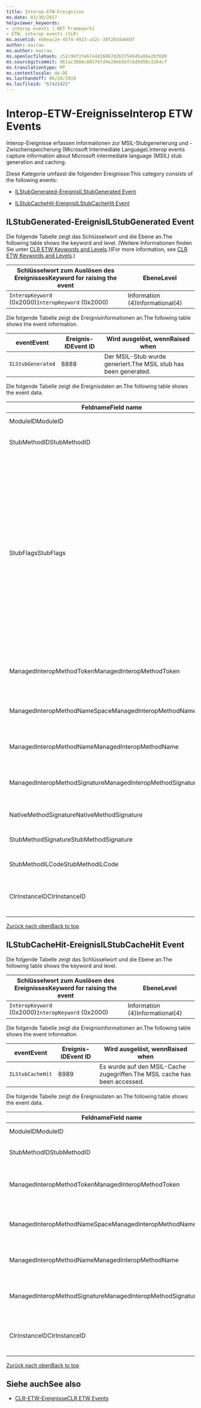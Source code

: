 ```yaml
---
title: Interop-ETW-Ereignisse
ms.date: 03/30/2017
helpviewer_keywords:
- interop events [.NET Framework]
- ETW, interop events (CLR)
ms.assetid: eb6eac2e-45f4-4923-a32c-38f203da66df
author: mairaw
ms.author: mairaw
ms.openlocfilehash: c52c9bf37e67e4d26867d2b3754945e86e2bf609
ms.sourcegitcommit: 9b1ac36b6c80176fd4e20eb5bfcbd9d56c3264cf
ms.translationtype: MT
ms.contentlocale: de-DE
ms.lasthandoff: 06/28/2019
ms.locfileid: "67422422"
---
```

# <a name="interop-etw-events"></a><span data-ttu-id="06a4a-102">Interop-ETW-Ereignisse</span><span class="sxs-lookup"><span data-stu-id="06a4a-102">Interop ETW Events</span></span>
<a name="top"></a> <span data-ttu-id="06a4a-103">Interop-Ereignisse erfassen Informationen zur MSIL-Stubgenerierung und -Zwischenspeicherung (Microsoft Intermediate Language).</span><span class="sxs-lookup"><span data-stu-id="06a4a-103">Interop events capture information about Microsoft intermediate language (MSIL) stub generation and caching.</span></span>  
  
 <span data-ttu-id="06a4a-104">Diese Kategorie umfasst die folgenden Ereignisse:</span><span class="sxs-lookup"><span data-stu-id="06a4a-104">This category consists of the following events:</span></span>  
  
- [<span data-ttu-id="06a4a-105">ILStubGenerated-Ereignis</span><span class="sxs-lookup"><span data-stu-id="06a4a-105">ILStubGenerated Event</span></span>](#ilstubgenerated_event)  
  
- [<span data-ttu-id="06a4a-106">ILStubCacheHit-Ereignis</span><span class="sxs-lookup"><span data-stu-id="06a4a-106">ILStubCacheHit Event</span></span>](#ilstubcachehit_event)  
  
<a name="ilstubgenerated_event"></a>   
## <a name="ilstubgenerated-event"></a><span data-ttu-id="06a4a-107">ILStubGenerated-Ereignis</span><span class="sxs-lookup"><span data-stu-id="06a4a-107">ILStubGenerated Event</span></span>  
 <span data-ttu-id="06a4a-108">Die folgende Tabelle zeigt das Schlüsselwort und die Ebene an.</span><span class="sxs-lookup"><span data-stu-id="06a4a-108">The following table shows the keyword and level.</span></span> <span data-ttu-id="06a4a-109">(Weitere Informationen finden Sie unter [CLR ETW Keywords and Levels](../../../docs/framework/performance/clr-etw-keywords-and-levels.md).)</span><span class="sxs-lookup"><span data-stu-id="06a4a-109">(For more information, see [CLR ETW Keywords and Levels](../../../docs/framework/performance/clr-etw-keywords-and-levels.md).)</span></span>  
  
|<span data-ttu-id="06a4a-110">Schlüsselwort zum Auslösen des Ereignisses</span><span class="sxs-lookup"><span data-stu-id="06a4a-110">Keyword for raising the event</span></span>|<span data-ttu-id="06a4a-111">Ebene</span><span class="sxs-lookup"><span data-stu-id="06a4a-111">Level</span></span>|  
|-----------------------------------|-----------|  
|<span data-ttu-id="06a4a-112">`InteropKeyword` (0x2000)</span><span class="sxs-lookup"><span data-stu-id="06a4a-112">`InteropKeyword` (0x2000)</span></span>|<span data-ttu-id="06a4a-113">Information (4)</span><span class="sxs-lookup"><span data-stu-id="06a4a-113">Informational(4)</span></span>|  
  
 <span data-ttu-id="06a4a-114">Die folgende Tabelle zeigt die Ereignisinformationen an.</span><span class="sxs-lookup"><span data-stu-id="06a4a-114">The following table shows the event information.</span></span>  
  
|<span data-ttu-id="06a4a-115">event</span><span class="sxs-lookup"><span data-stu-id="06a4a-115">Event</span></span>|<span data-ttu-id="06a4a-116">Ereignis-ID</span><span class="sxs-lookup"><span data-stu-id="06a4a-116">Event ID</span></span>|<span data-ttu-id="06a4a-117">Wird ausgelöst, wenn</span><span class="sxs-lookup"><span data-stu-id="06a4a-117">Raised when</span></span>|  
|-----------|--------------|-----------------|  
|`ILStubGenerated`|<span data-ttu-id="06a4a-118">88</span><span class="sxs-lookup"><span data-stu-id="06a4a-118">88</span></span>|<span data-ttu-id="06a4a-119">Der MSIL-Stub wurde generiert.</span><span class="sxs-lookup"><span data-stu-id="06a4a-119">The MSIL stub has been generated.</span></span>|  
  
 <span data-ttu-id="06a4a-120">Die folgende Tabelle zeigt die Ereignisdaten an.</span><span class="sxs-lookup"><span data-stu-id="06a4a-120">The following table shows the event data.</span></span>  
  
|<span data-ttu-id="06a4a-121">Feldname</span><span class="sxs-lookup"><span data-stu-id="06a4a-121">Field name</span></span>|<span data-ttu-id="06a4a-122">Datentyp</span><span class="sxs-lookup"><span data-stu-id="06a4a-122">Data type</span></span>|<span data-ttu-id="06a4a-123">Beschreibung</span><span class="sxs-lookup"><span data-stu-id="06a4a-123">Description</span></span>|  
|----------------|---------------|-----------------|  
|<span data-ttu-id="06a4a-124">ModuleID</span><span class="sxs-lookup"><span data-stu-id="06a4a-124">ModuleID</span></span>|<span data-ttu-id="06a4a-125">win:UInt16</span><span class="sxs-lookup"><span data-stu-id="06a4a-125">win:UInt16</span></span>|<span data-ttu-id="06a4a-126">Der Modulbezeichner.</span><span class="sxs-lookup"><span data-stu-id="06a4a-126">The module identifier.</span></span>|  
|<span data-ttu-id="06a4a-127">StubMethodID</span><span class="sxs-lookup"><span data-stu-id="06a4a-127">StubMethodID</span></span>|<span data-ttu-id="06a4a-128">win:UInt64</span><span class="sxs-lookup"><span data-stu-id="06a4a-128">win:UInt64</span></span>|<span data-ttu-id="06a4a-129">Der Bezeichner für die Stubmethode.</span><span class="sxs-lookup"><span data-stu-id="06a4a-129">The stub method identifier.</span></span>|  
|<span data-ttu-id="06a4a-130">StubFlags</span><span class="sxs-lookup"><span data-stu-id="06a4a-130">StubFlags</span></span>|<span data-ttu-id="06a4a-131">win:UInt64</span><span class="sxs-lookup"><span data-stu-id="06a4a-131">win:UInt64</span></span>|<span data-ttu-id="06a4a-132">Die Flags für den Stub:</span><span class="sxs-lookup"><span data-stu-id="06a4a-132">The flags for the stub:</span></span><br /><br /> <span data-ttu-id="06a4a-133">0x1 – Reverse-Interop.</span><span class="sxs-lookup"><span data-stu-id="06a4a-133">0x1 - Reverse interop.</span></span><br /><br /> <span data-ttu-id="06a4a-134">0x2 – COM-Interop.</span><span class="sxs-lookup"><span data-stu-id="06a4a-134">0x2 - COM interop.</span></span><br /><br /> <span data-ttu-id="06a4a-135">0x4 – Von „NGen.exe“ generierter Stub.</span><span class="sxs-lookup"><span data-stu-id="06a4a-135">0x4 - Stub generated by NGen.exe.</span></span><br /><br /> <span data-ttu-id="06a4a-136">0x8 – Delegat.</span><span class="sxs-lookup"><span data-stu-id="06a4a-136">0x8 - Delegate.</span></span><br /><br /> <span data-ttu-id="06a4a-137">0 x 10 – Variables Argument.</span><span class="sxs-lookup"><span data-stu-id="06a4a-137">0x10 - Variable argument.</span></span><br /><br /> <span data-ttu-id="06a4a-138">0x20 – Nicht verwalteter Aufgerufener.</span><span class="sxs-lookup"><span data-stu-id="06a4a-138">0x20 - Unmanaged callee.</span></span>|  
|<span data-ttu-id="06a4a-139">ManagedInteropMethodToken</span><span class="sxs-lookup"><span data-stu-id="06a4a-139">ManagedInteropMethodToken</span></span>|<span data-ttu-id="06a4a-140">win:UInt32</span><span class="sxs-lookup"><span data-stu-id="06a4a-140">win:UInt32</span></span>|<span data-ttu-id="06a4a-141">Das Token für die verwaltete Interop-Methode.</span><span class="sxs-lookup"><span data-stu-id="06a4a-141">The token for the managed interop method.</span></span>|  
|<span data-ttu-id="06a4a-142">ManagedInteropMethodNameSpace</span><span class="sxs-lookup"><span data-stu-id="06a4a-142">ManagedInteropMethodNameSpace</span></span>|<span data-ttu-id="06a4a-143">win:UnicodeString</span><span class="sxs-lookup"><span data-stu-id="06a4a-143">win:UnicodeString</span></span>|<span data-ttu-id="06a4a-144">Der Namespace für die verwaltete Interop-Methode.</span><span class="sxs-lookup"><span data-stu-id="06a4a-144">The namespace of the managed interop method.</span></span>|  
|<span data-ttu-id="06a4a-145">ManagedInteropMethodName</span><span class="sxs-lookup"><span data-stu-id="06a4a-145">ManagedInteropMethodName</span></span>|<span data-ttu-id="06a4a-146">win:UnicodeString</span><span class="sxs-lookup"><span data-stu-id="06a4a-146">win:UnicodeString</span></span>|<span data-ttu-id="06a4a-147">Der Name der verwalteten Interop-Methode.</span><span class="sxs-lookup"><span data-stu-id="06a4a-147">The name of the managed interop method.</span></span>|  
|<span data-ttu-id="06a4a-148">ManagedInteropMethodSignature</span><span class="sxs-lookup"><span data-stu-id="06a4a-148">ManagedInteropMethodSignature</span></span>|<span data-ttu-id="06a4a-149">win:UnicodeString</span><span class="sxs-lookup"><span data-stu-id="06a4a-149">win:UnicodeString</span></span>|<span data-ttu-id="06a4a-150">Die Signatur der verwalteten Interop-Methode.</span><span class="sxs-lookup"><span data-stu-id="06a4a-150">The signature of the managed interop method.</span></span>|  
|<span data-ttu-id="06a4a-151">NativeMethodSignature</span><span class="sxs-lookup"><span data-stu-id="06a4a-151">NativeMethodSignature</span></span>|<span data-ttu-id="06a4a-152">win:UnicodeString</span><span class="sxs-lookup"><span data-stu-id="06a4a-152">win:UnicodeString</span></span>|<span data-ttu-id="06a4a-153">Die systemeigene Methodensignatur.</span><span class="sxs-lookup"><span data-stu-id="06a4a-153">The native method signature.</span></span>|  
|<span data-ttu-id="06a4a-154">StubMethodSignature</span><span class="sxs-lookup"><span data-stu-id="06a4a-154">StubMethodSignature</span></span>|<span data-ttu-id="06a4a-155">win:UnicodeString</span><span class="sxs-lookup"><span data-stu-id="06a4a-155">win:UnicodeString</span></span>|<span data-ttu-id="06a4a-156">Die Signatur der Stubmethode.</span><span class="sxs-lookup"><span data-stu-id="06a4a-156">The stub method signature.</span></span>|  
|<span data-ttu-id="06a4a-157">StubMethodILCode</span><span class="sxs-lookup"><span data-stu-id="06a4a-157">StubMethodILCode</span></span>|<span data-ttu-id="06a4a-158">win:UnicodeString</span><span class="sxs-lookup"><span data-stu-id="06a4a-158">win:UnicodeString</span></span>|<span data-ttu-id="06a4a-159">Der MSIL-Code für die Stubmethode.</span><span class="sxs-lookup"><span data-stu-id="06a4a-159">The MSIL code for the stub method.</span></span>|  
|<span data-ttu-id="06a4a-160">ClrInstanceID</span><span class="sxs-lookup"><span data-stu-id="06a4a-160">ClrInstanceID</span></span>|<span data-ttu-id="06a4a-161">win:UInt16</span><span class="sxs-lookup"><span data-stu-id="06a4a-161">win:UInt16</span></span>|<span data-ttu-id="06a4a-162">Eindeutige ID für die Instanz von CLR oder CoreCLR.</span><span class="sxs-lookup"><span data-stu-id="06a4a-162">Unique ID for the instance of CLR or CoreCLR.</span></span>|  
  
 [<span data-ttu-id="06a4a-163">Zurück nach oben</span><span class="sxs-lookup"><span data-stu-id="06a4a-163">Back to top</span></span>](#top)  
  
<a name="ilstubcachehit_event"></a>   
## <a name="ilstubcachehit-event"></a><span data-ttu-id="06a4a-164">ILStubCacheHit-Ereignis</span><span class="sxs-lookup"><span data-stu-id="06a4a-164">ILStubCacheHit Event</span></span>  
 <span data-ttu-id="06a4a-165">Die folgende Tabelle zeigt das Schlüsselwort und die Ebene an.</span><span class="sxs-lookup"><span data-stu-id="06a4a-165">The following table shows the keyword and level.</span></span>  
  
|<span data-ttu-id="06a4a-166">Schlüsselwort zum Auslösen des Ereignisses</span><span class="sxs-lookup"><span data-stu-id="06a4a-166">Keyword for raising the event</span></span>|<span data-ttu-id="06a4a-167">Ebene</span><span class="sxs-lookup"><span data-stu-id="06a4a-167">Level</span></span>|  
|-----------------------------------|-----------|  
|<span data-ttu-id="06a4a-168">`InteropKeyword` (0x2000)</span><span class="sxs-lookup"><span data-stu-id="06a4a-168">`InteropKeyword` (0x2000)</span></span>|<span data-ttu-id="06a4a-169">Information (4)</span><span class="sxs-lookup"><span data-stu-id="06a4a-169">Informational(4)</span></span>|  
  
 <span data-ttu-id="06a4a-170">Die folgende Tabelle zeigt die Ereignisinformationen an.</span><span class="sxs-lookup"><span data-stu-id="06a4a-170">The following table shows the event information.</span></span>  
  
|<span data-ttu-id="06a4a-171">event</span><span class="sxs-lookup"><span data-stu-id="06a4a-171">Event</span></span>|<span data-ttu-id="06a4a-172">Ereignis-ID</span><span class="sxs-lookup"><span data-stu-id="06a4a-172">Event ID</span></span>|<span data-ttu-id="06a4a-173">Wird ausgelöst, wenn</span><span class="sxs-lookup"><span data-stu-id="06a4a-173">Raised when</span></span>|  
|-----------|--------------|-----------------|  
|`ILStubCacheHit`|<span data-ttu-id="06a4a-174">89</span><span class="sxs-lookup"><span data-stu-id="06a4a-174">89</span></span>|<span data-ttu-id="06a4a-175">Es wurde auf den MSIL-Cache zugegriffen.</span><span class="sxs-lookup"><span data-stu-id="06a4a-175">The MSIL cache has been accessed.</span></span>|  
  
 <span data-ttu-id="06a4a-176">Die folgende Tabelle zeigt die Ereignisdaten an.</span><span class="sxs-lookup"><span data-stu-id="06a4a-176">The following table shows the event data.</span></span>  
  
|<span data-ttu-id="06a4a-177">Feldname</span><span class="sxs-lookup"><span data-stu-id="06a4a-177">Field name</span></span>|<span data-ttu-id="06a4a-178">Datentyp</span><span class="sxs-lookup"><span data-stu-id="06a4a-178">Data type</span></span>|<span data-ttu-id="06a4a-179">Beschreibung</span><span class="sxs-lookup"><span data-stu-id="06a4a-179">Description</span></span>|  
|----------------|---------------|-----------------|  
|<span data-ttu-id="06a4a-180">ModuleID</span><span class="sxs-lookup"><span data-stu-id="06a4a-180">ModuleID</span></span>|<span data-ttu-id="06a4a-181">win:UInt16</span><span class="sxs-lookup"><span data-stu-id="06a4a-181">win:UInt16</span></span>|<span data-ttu-id="06a4a-182">Der Modulbezeichner.</span><span class="sxs-lookup"><span data-stu-id="06a4a-182">The module identifier.</span></span>|  
|<span data-ttu-id="06a4a-183">StubMethodID</span><span class="sxs-lookup"><span data-stu-id="06a4a-183">StubMethodID</span></span>|<span data-ttu-id="06a4a-184">win:UInt64</span><span class="sxs-lookup"><span data-stu-id="06a4a-184">win:UInt64</span></span>|<span data-ttu-id="06a4a-185">Der Bezeichner für die Stubmethode.</span><span class="sxs-lookup"><span data-stu-id="06a4a-185">The stub method identifier.</span></span>|  
|<span data-ttu-id="06a4a-186">ManagedInteropMethodToken</span><span class="sxs-lookup"><span data-stu-id="06a4a-186">ManagedInteropMethodToken</span></span>|<span data-ttu-id="06a4a-187">win:UInt32</span><span class="sxs-lookup"><span data-stu-id="06a4a-187">win:UInt32</span></span>|<span data-ttu-id="06a4a-188">Das Token für die verwaltete Interop-Methode.</span><span class="sxs-lookup"><span data-stu-id="06a4a-188">The token for the managed interop method.</span></span>|  
|<span data-ttu-id="06a4a-189">ManagedInteropMethodNameSpace</span><span class="sxs-lookup"><span data-stu-id="06a4a-189">ManagedInteropMethodNameSpace</span></span>|<span data-ttu-id="06a4a-190">win:UnicodeString</span><span class="sxs-lookup"><span data-stu-id="06a4a-190">win:UnicodeString</span></span>|<span data-ttu-id="06a4a-191">Der Namespace für die verwaltete Interop-Methode.</span><span class="sxs-lookup"><span data-stu-id="06a4a-191">The namespace of the managed interop method.</span></span>|  
|<span data-ttu-id="06a4a-192">ManagedInteropMethodName</span><span class="sxs-lookup"><span data-stu-id="06a4a-192">ManagedInteropMethodName</span></span>|<span data-ttu-id="06a4a-193">win:UnicodeString</span><span class="sxs-lookup"><span data-stu-id="06a4a-193">win:UnicodeString</span></span>|<span data-ttu-id="06a4a-194">Der Name der verwalteten Interop-Methode.</span><span class="sxs-lookup"><span data-stu-id="06a4a-194">The name of the managed interop method.</span></span>|  
|<span data-ttu-id="06a4a-195">ManagedInteropMethodSignature</span><span class="sxs-lookup"><span data-stu-id="06a4a-195">ManagedInteropMethodSignature</span></span>|<span data-ttu-id="06a4a-196">win:UnicodeString</span><span class="sxs-lookup"><span data-stu-id="06a4a-196">win:UnicodeString</span></span>|<span data-ttu-id="06a4a-197">Die Signatur der verwalteten Interop-Methode.</span><span class="sxs-lookup"><span data-stu-id="06a4a-197">The signature of the managed interop method.</span></span>|  
|<span data-ttu-id="06a4a-198">ClrInstanceID</span><span class="sxs-lookup"><span data-stu-id="06a4a-198">ClrInstanceID</span></span>|<span data-ttu-id="06a4a-199">win:UInt16</span><span class="sxs-lookup"><span data-stu-id="06a4a-199">win:UInt16</span></span>|<span data-ttu-id="06a4a-200">Eindeutige ID für die Instanz von CLR oder CoreCLR.</span><span class="sxs-lookup"><span data-stu-id="06a4a-200">Unique ID for the instance of CLR or CoreCLR.</span></span>|  
  
 [<span data-ttu-id="06a4a-201">Zurück nach oben</span><span class="sxs-lookup"><span data-stu-id="06a4a-201">Back to top</span></span>](#top)  
  
## <a name="see-also"></a><span data-ttu-id="06a4a-202">Siehe auch</span><span class="sxs-lookup"><span data-stu-id="06a4a-202">See also</span></span>

- [<span data-ttu-id="06a4a-203">CLR-ETW-Ereignisse</span><span class="sxs-lookup"><span data-stu-id="06a4a-203">CLR ETW Events</span></span>](../../../docs/framework/performance/clr-etw-events.md)
